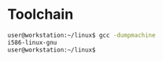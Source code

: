 # Toolchain

```sh
user@workstation:~/linux$ gcc -dumpmachine
i586-linux-gnu
user@workstation:~/linux$ 
```